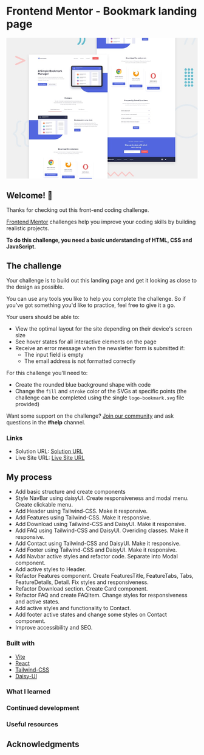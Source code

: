 # Frontend Mentor - Bookmark landing page

![Design preview for the Bookmark landing page coding challenge](public/design/desktop-preview.jpg)

## Welcome! 👋

Thanks for checking out this front-end coding challenge.

[Frontend Mentor](https://www.frontendmentor.io) challenges help you improve your coding skills by building realistic projects.

**To do this challenge, you need a basic understanding of HTML, CSS and JavaScript.**

## The challenge

Your challenge is to build out this landing page and get it looking as close to the design as possible.

You can use any tools you like to help you complete the challenge. So if you've got something you'd like to practice, feel free to give it a go.

Your users should be able to:

- View the optimal layout for the site depending on their device's screen size
- See hover states for all interactive elements on the page
- Receive an error message when the newsletter form is submitted if:
  - The input field is empty
  - The email address is not formatted correctly

For this challenge you'll need to:

- Create the rounded blue background shape with code
- Change the `fill` and `stroke` color of the SVGs at specific points (the challenge can be completed using the single `logo-bookmark.svg` file provided)

Want some support on the challenge? [Join our community](https://www.frontendmentor.io/community) and ask questions in the **#help** channel.

### Links

- Solution URL: [Solution URL](https://github.com/alexander-hergert/bookmark-landing-page)
- Live Site URL: [Live Site URL](https://a-hergert-bookmark-landing-page.netlify.app)

## My process

- Add basic structure and create components
- Style NavBar using daisyUI. Create responsiveness and modal menu. Create clickable menu.
- Add Header using Tailwind-CSS. Make it responsive.
- Add Features using Tailwind-CSS. Make it responsive.
- Add Download using Tailwind-CSS and DaisyUI. Make it responsive.
- Add FAQ using Tailwind-CSS and DaisyUI. Overiding classes. Make it responsive.
- Add Contact using Tailwind-CSS and DaisyUI. Make it responsive.
- Add Footer using Tailwind-CSS and DaisyUI. Make it responsive.
- Add Navbar active styles and refactor code. Separate into Modal component.
- Add active styles to Header.
- Refactor Features component. Create FeaturesTitle, FeatureTabs, Tabs, FeatureDetails, Detail. Fix styles and responsiveness.
- Refactor Download section. Create Card component.
- Refactor FAQ and create FAQItem. Change styles for responsiveness and active states.
- Add active styles and functionality to Contact.
- Add footer active states and change some styles on Contact component.
- Improve accessibility and SEO.

### Built with

- [Vite](https://vitejs.dev/guide/)
- [React](https://reactjs.org/)
- [Tailwind-CSS](https://tailwindcss.com/docs/installation)
- [Daisy-UI](https://daisyui.com/docs/install/)

### What I learned

### Continued development

### Useful resources

## Acknowledgments

